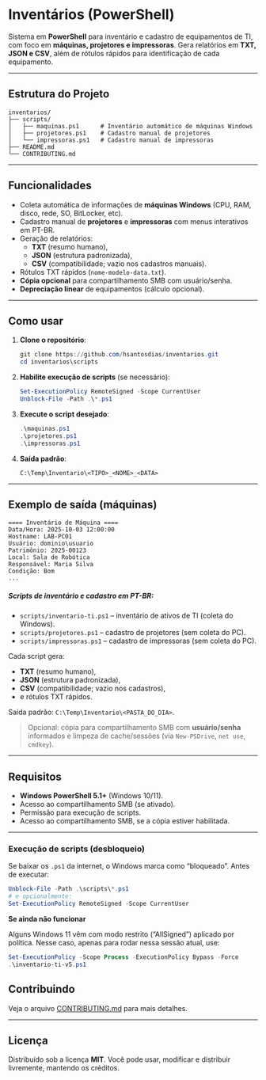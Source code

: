 # Inventários (PowerShell)

Sistema em **PowerShell** para inventário e cadastro de equipamentos de TI, com foco em **máquinas, projetores e impressoras**.
Gera relatórios em **TXT, JSON e CSV**, além de rótulos rápidos para identificação de cada equipamento.

---

## Estrutura do Projeto

```
inventarios/
├── scripts/
│   ├── maquinas.ps1      # Inventário automático de máquinas Windows
│   ├── projetores.ps1    # Cadastro manual de projetores
│   └── impressoras.ps1   # Cadastro manual de impressoras
├── README.md
└── CONTRIBUTING.md
```

---

## Funcionalidades

- Coleta automática de informações de **máquinas Windows** (CPU, RAM, disco, rede, SO, BitLocker, etc).
- Cadastro manual de **projetores** e **impressoras** com menus interativos em PT-BR.
- Geração de relatórios:
  - **TXT** (resumo humano),
  - **JSON** (estrutura padronizada),
  - **CSV** (compatibilidade; vazio nos cadastros manuais).
- Rótulos TXT rápidos (`nome-modelo-data.txt`).
- **Cópia opcional** para compartilhamento SMB com usuário/senha.
- **Depreciação linear** de equipamentos (cálculo opcional).

---

## Como usar

1. **Clone o repositório**:

   ```powershell
   git clone https://github.com/hsantosdias/inventarios.git
   cd inventarios\scripts
   ```
2. **Habilite execução de scripts** (se necessário):

   ```powershell
   Set-ExecutionPolicy RemoteSigned -Scope CurrentUser
   Unblock-File -Path .\*.ps1
   ```
3. **Execute o script desejado**:

   ```powershell
   .\maquinas.ps1
   .\projetores.ps1
   .\impressoras.ps1
   ```
4. **Saída padrão**:

   ```
   C:\Temp\Inventario\<TIPO>_<NOME>_<DATA>
   ```

---

## Exemplo de saída (máquinas)

```
==== Inventário de Máquina ====
Data/Hora: 2025-10-03 12:00:00
Hostname: LAB-PC01
Usuário: dominio\usuario
Patrimônio: 2025-00123
Local: Sala de Robótica
Responsável: Maria Silva
Condição: Bom
...
```

##### Scripts de inventário e cadastro em PT-BR:

- `scripts/inventario-ti.ps1` – inventário de ativos de TI (coleta do Windows).
- `scripts/projetores.ps1` – cadastro de projetores (sem coleta do PC).
- `scripts/impressoras.ps1` – cadastro de impressoras (sem coleta do PC).

Cada script gera:

- **TXT** (resumo humano),
- **JSON** (estrutura padronizada),
- **CSV** (compatibilidade; vazio nos cadastros),
- e rótulos TXT rápidos.

Saída padrão: `C:\Temp\Inventario\<PASTA_DO_DIA>`.

> Opcional: cópia para compartilhamento SMB com **usuário/senha** informados e limpeza de cache/sessões (via `New-PSDrive`, `net use`, `cmdkey`).

---

## Requisitos

- **Windows PowerShell 5.1+** (Windows 10/11).
- Acesso ao compartilhamento SMB (se ativado).
- Permissão para execução de scripts.
- Acesso ao compartilhamento SMB, se a cópia estiver habilitada.

---

### Execução de scripts (desbloqueio)

Se baixar os `.ps1` da internet, o Windows marca como “bloqueado”. Antes de executar:

```powershell
Unblock-File -Path .\scripts\*.ps1
# e opcionalmente:
Set-ExecutionPolicy RemoteSigned -Scope CurrentUser

```

**Se ainda não funcionar**

Alguns Windows 11 vêm com modo restrito (“AllSigned”) aplicado por política.
Nesse caso, apenas para rodar nessa sessão atual, use:

```powershell
Set-ExecutionPolicy -Scope Process -ExecutionPolicy Bypass -Force
.\inventario-ti-v5.ps1
```

## Contribuindo

Veja o arquivo [CONTRIBUTING.md](CONTRIBUTING.md) para mais detalhes.

---

## Licença

Distribuído sob a licença **MIT**.
Você pode usar, modificar e distribuir livremente, mantendo os créditos.

